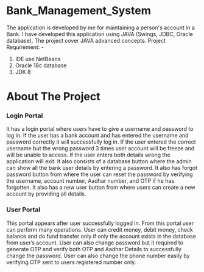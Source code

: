 # Bank_Management_System
The application is developed by me for maintaining a person's account in a Bank. I have developed this application using JAVA (Swings, JDBC, Oracle database). The project cover JAVA advanced concepts.
Project Requirement: -
1) IDE use NetBeans
2) Oracle 18c database
3) JDK 8

<h1>About The Project</h1>

<h3>Login Portal</h3>
It has a login portal where users have to give a username and password to log in. If the user has a bank account and has entered the username and password correctly it will successfully log in. If the user entered the correct username but the wrong password 3 times user account will be freeze and will be unable to access. If the user enters both details wrong the application will exit. It also consists of a database button where the admin can show all the bank user details by entering a password. It also has forgot password button from where the user can reset the password by verifying the username, account number, Aadhar number, and OTP if he has forgotten. It also has a new user button from where users can create a new account by providing all details.
<h3>User Portal</h3>
This portal appears after user successfully logged in. From this portal user can perform many operations. User can credit money, debit money, check balance and do fund transfer only if only the account exists in the database from user’s account. User can also change password but it required to generate OTP and verify both OTP and Aadhar Details to successfully change the password. User can also change the phone number easily by verifying OTP sent to users registered number only.
